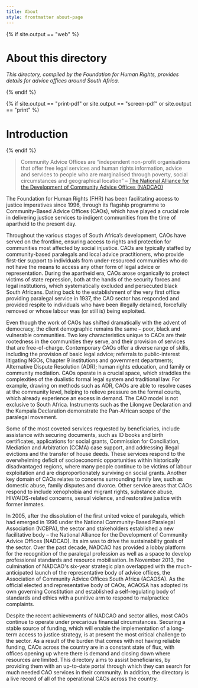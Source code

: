 ```yaml
---
title: About
style: frontmatter about-page
---
```


{% if site.output == "web" %}

# About this directory

*This directory, compiled by the Foundation for Human Rights, provides details for advice offices around South Africa.*

{% endif %}


{% if site.output == "print-pdf" or site.output == "screen-pdf" or site.output == "print" %}
# Introduction
{% endif %}

> Community Advice Offices are “independent non-profit organisations that offer free legal services and human rights information, advice and services to people who are marginalised through poverty, social circumstances and geographical location” – [The National Alliance for the Development of Community Advice Offices (NADCAO)](http://nadcao.org.za/)

The Foundation for Human Rights (FHR) has been facilitating access to justice imperatives since 1996, through its flagship programme to Community-Based Advice Offices (CAOs), which have played a crucial role in delivering justice services to indigent communities from the time of apartheid to the present day. 

Throughout the various stages of South Africa’s development, CAOs have served on the frontline, ensuring access to rights and protection for communities most affected by social injustice. CAOs are typically staffed by community-based paralegals and local advice practitioners, who provide first-tier support to individuals from under-resourced communities who do not have the means to access any other form of legal advice or representation. During the apartheid era, CAOs arose organically to protect victims of state repression, both at the hands of the security forces and legal institutions, which systematically excluded and persecuted black South Africans. Dating back to the establishment of the very first office providing paralegal service in 1937, the CAO sector has responded and provided respite to individuals who have been illegally detained, forcefully removed or whose labour was (or still is) being exploited. 

Even though the work of CAOs has shifted dramatically with the advent of democracy, the client demographic remains the same – poor, black and vulnerable communities. Two key characteristics unique to CAOs are their rootedness in the communities they serve, and their provision of services that are free-of-charge. Contemporary CAOs offer a diverse range of skills, including the provision of basic legal advice; referrals to public-interest litigating NGOs, Chapter 9 institutions and government departments; Alternative Dispute Resolution (ADR); human rights education, and family or community mediation. CAOs operate in a crucial space, which straddles the complexities of the dualistic formal legal system and traditional law. For example, drawing on methods such as ADR, CAOs are able to resolve cases at the community level, helping to relieve pressure on the formal courts, which already experience an excess in demand. The CAO model is not exclusive to South Africa. Instruments such as the Lilongwe Declaration and the Kampala Declaration demonstrate the Pan-African scope of the paralegal movement. 

Some of the most coveted services requested by beneficiaries, include assistance with securing documents, such as ID books and birth certificates, applications for social grants, Commission for Conciliation, Mediation and Arbitration (CCMA) case support, and addressing illegal evictions and the transfer of house deeds. These services respond to the overwhelming deficit of socioeconomic opportunities within historically disadvantaged regions, where many people continue to be victims of labour exploitation and are disproportionately surviving on social grants. Another key domain of CAOs relates to concerns surrounding family law, such as domestic abuse, family disputes and divorce. Other service areas that CAOs respond to include xenophobia and migrant rights, substance abuse, HIV/AIDS-related concerns, sexual violence, and restorative justice with former inmates. 

In 2005, after the dissolution of the first united voice of paralegals, which had emerged in 1996 under the National Community-Based Paralegal Association (NCBPA), the sector and stakeholders established a new facilitative body – the National Alliance for the Development of Community Advice Offices (NADCAO). Its aim was to drive the sustainability goals of the sector. Over the past decade, NADCAO has provided a lobby platform for the recognition of the paralegal profession as well as a space to develop professional standards and resource mobilisation. In November 2013, the culmination of NADCAO's six-year strategic plan overlapped with the much-anticipated launch of the representative body of advice offices, the Association of Community Advice Offices South Africa (ACAOSA). As the official elected and representative body of CAOs, ACAOSA has adopted its own governing Constitution and established a self-regulating body of standards and ethics with a punitive arm to respond to malpractice complaints.

Despite the recent achievements of NADCAO and sector allies, most CAOs continue to operate under precarious financial circumstances. Securing a stable source of funding, which will enable the implementation of a long-term access to justice strategy, is at present the most critical challenge to the sector.  As a result of the burden that comes with not having reliable funding, CAOs across the country are in a constant state of flux, with offices opening up where there is demand and closing down where resources are limited. This directory aims to assist beneficiaries, by providing them with an up-to-date portal through which they can search for much needed CAO services in their community. In addition, the directory is a live record of all of the operational CAOs across the country.

&nbsp;
